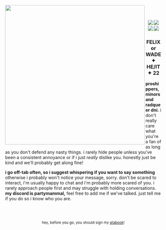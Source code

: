 <img src="https://file.garden/Z3y8p4kSxSo_bbsX/ok%20hold%20don.png" align="left" style="height: 450px;">
<br><br>
<p align="center">
<img src="https://file.garden/Z3y8p4kSxSo_bbsX/dog%20lover.png"> <img src="https://file.garden/Z3y8p4kSxSo_bbsX/silly%20online.png"> <img src="https://file.garden/Z3y8p4kSxSo_bbsX/yaAYYYY.png">
<img src="https://file.garden/Z3y8p4kSxSo_bbsX/not%20immune.png"</p>
<h3 align="center">FELIX or WADE ✦ HE/IT ✦ 22</h3>

<p><b>proshippers, minors and radqueer dni.</b> i don't really care what you're a fan of as long as you don't defend any nasty things.
i rarely hide people unless you've been a consistent annoyance or if i just <i>really</i> dislike you. honestly just be kind and we'll probably get along fine!</p>
  
<p><b>i go off-tab often, so i suggest whispering if you want to say something</b> otherwise i probably won't notice your message, sorry. don't be scared to interact, i'm usually happy to chat and i'm probably 
more scared of you. i rarely approach people first and may struggle with holding conversations. <b>my discord is partymammal,</b> feel free to add me if we've talked. just tell me if you do so i know who you are.</p>
<br><br>
<p align="center"><sub>hey, before you go, you should sign my <a href="https://inspekta.atabook.org/">atabook</a>!</sub></p>
